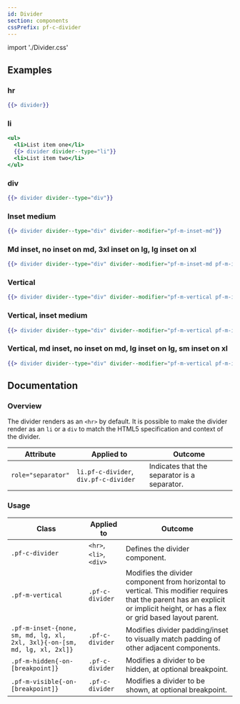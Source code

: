 ```yaml
---
id: Divider
section: components
cssPrefix: pf-c-divider
---
```


import './Divider.css'

## Examples
### hr
```hbs
{{> divider}}
```

### li
```hbs
<ul>
  <li>List item one</li>
  {{> divider divider--type="li"}}
  <li>List item two</li>
</ul>
```

### div
```hbs
{{> divider divider--type="div"}}
```

### Inset medium
```hbs
{{> divider divider--type="div" divider--modifier="pf-m-inset-md"}}
```

### Md inset, no inset on md, 3xl inset on lg, lg inset on xl
```hbs
{{> divider divider--type="div" divider--modifier="pf-m-inset-md pf-m-inset-none-on-md pf-m-inset-3xl-on-lg pf-m-inset-lg-on-xl"}}
```

### Vertical
```hbs
{{> divider divider--type="div" divider--modifier="pf-m-vertical pf-m-inset-md"}}
```

### Vertical, inset medium
```hbs
{{> divider divider--type="div" divider--modifier="pf-m-vertical pf-m-inset-md"}}
```

### Vertical, md inset, no inset on md, lg inset on lg, sm inset on xl
```hbs
{{> divider divider--type="div" divider--modifier="pf-m-vertical pf-m-inset-md pf-m-inset-none-on-md pf-m-inset-lg-on-lg pf-m-inset-sm-on-xl"}}
```

## Documentation

### Overview
The divider renders as an `<hr>` by default. It is possible to make the divider render as an `li` or a `div` to match the HTML5 specification and context of the divider.

| Attribute | Applied to | Outcome |
| -- | -- | -- |
| `role="separator"` | `li.pf-c-divider`, `div.pf-c-divider` | Indicates that the separator is a separator. |

### Usage
| Class | Applied to | Outcome |
| -- | -- | -- |
| `.pf-c-divider` | `<hr>`, `<li>`, `<div>` | Defines the divider component. |
| `.pf-m-vertical` | `.pf-c-divider` | Modifies the divider component from horizontal to vertical. This modifier requires that the parent has an explicit or implicit height, or has a flex or grid based layout parent. |
| `.pf-m-inset-{none, sm, md, lg, xl, 2xl, 3xl}{-on-[sm, md, lg, xl, 2xl]}` | `.pf-c-divider` | Modifies divider padding/inset to visually match padding of other adjacent components. |
| `.pf-m-hidden{-on-[breakpoint]}` | `.pf-c-divider` | Modifies a divider to be hidden, at optional breakpoint. |
| `.pf-m-visible{-on-[breakpoint]}` | `.pf-c-divider` | Modifies a divider to be shown, at optional breakpoint. |
